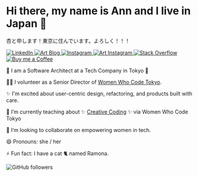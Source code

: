 # Hi there, my name is Ann and I live in Japan 👋
杏と申します！東京に住んでいます。よろしく！！！


<p align="left">
<a href="https://www.linkedin.com/in/annkilzer/">
  <img src="https://img.shields.io/badge/-LinkedIn-114B5F" alt="LinkedIn"/>
</a> 
<a href="https://annkilzer.ghost.io/">
  <img src="https://img.shields.io/badge/-Art%20Blog-166F67" alt="Art Blog" />
</a> 
<a href="https://www.instagram.com/cat_bacon/">
  <img src="https://img.shields.io/badge/-Instagram-1A936F" alt="Instagram" />
</a> 
<a href="https://www.instagram.com/cat_bacon/">
  <img src="https://img.shields.io/badge/-Art%20Instagram-51B484" alt="Art Instagram" />
</a> 
<a href="https://stackoverflow.com/users/1860768/ann-kilzer">
  <img src="https://img.shields.io/badge/-Stack%20Overflow-6DC48E" alt="Stack Overflow" />
</a> 
<a href="https://buymeacoff.ee/annkilzer">
  <img src="https://img.shields.io/badge/-Buy%20me%20a%20Coffee-88D498" alt="Buy me a Coffee" />
</a>
</p>



🔭 I am a Software Architect at a Tech Company in Tokyo 🗼

👯‍♀️ I volunteer as a Senior Director of [Women Who Code Tokyo](https://www.womenwhocode.com/tokyo).

✨ I'm excited about user-centric design, refactoring, and products built with care.

🌱 I’m currently teaching about ✨ [Creative Coding](https://ann-kilzer.gitbook.io/creative-coding-study-session/) ✨ via Women Who Code Tokyo

🙌 I’m looking to collaborate on empowering women in tech.

😄 Pronouns: she / her

⚡ Fun fact: I have a cat 🐈 named Ramona.


![GitHub followers](https://img.shields.io/github/followers/ann-kilzer?style=social)


